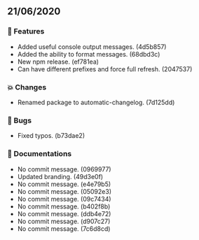 ## 21/06/2020

### 🚀 Features

- Added useful console output messages. (4d5b857)
- Added the ability to format messages. (68dbd3c)
- New npm release. (ef781ea)
- Can have different prefixes and force full refresh. (2047537)

### 💥 Changes

- Renamed package to automatic-changelog. (7d125dd)

### 🐛 Bugs

- Fixed typos. (b73dae2)

### 📝 Documentations

- No commit message. (0969977)
- Updated branding. (49d3e0f)
- No commit message. (e4e79b5)
- No commit message. (05092e3)
- No commit message. (09c7434)
- No commit message. (b402f8b)
- No commit message. (ddb4e72)
- No commit message. (d907c27)
- No commit message. (7c6d8cd)

